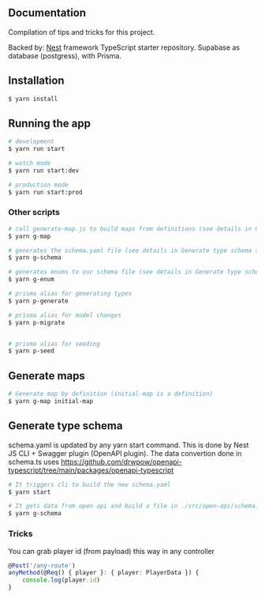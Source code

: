 ## Documentation

Compilation of tips and tricks for this project.

Backed by: [Nest](https://github.com/nestjs/nest) framework TypeScript starter repository.
Supabase as database (postgress), with Prisma.

## Installation

```bash
$ yarn install
```

## Running the app

```bash
# development
$ yarn run start

# watch mode
$ yarn run start:dev

# production mode
$ yarn run start:prod
```

### Other scripts

```bash
# call generate-map.js to build maps from definitions (see details in Generate maps section)
$ yarn g-map

# generates the schema.yaml file (see details in Generate type schema section)
$ yarn g-schema

# generates enums to our schema file (see details in Generate type schema section)
$ yarn g-enum

# prisma alias for generating types
$ yarn p-generate

# prisma alias for model changes
$ yarn p-migrate


# prisma alias for seeding
$ yarn p-seed

```

## Generate maps

```bash
# Generate map by definition (initial-map is a definition)
$ yarn g-map initial-map
```

## Generate type schema

schema.yaml is updated by any yarn start command. This is done by Nest JS CLI + Swagger plugin (OpenAPI plugin). The data convertion done in
schema.ts uses https://github.com/drwpow/openapi-typescript/tree/main/packages/openapi-typescript

```bash
# It triggers cli to build the new schema.yaml
$ yarn start

# It gets data from open api and build a file in ./src/open-api/schema.ts, this can be copy and paste into castle_age
$ yarn g-schema
```

### Tricks

You can grab player id (from payload) this way in any controller

```ts
@Post('/any-route')
anyMethod(@Req() { player }: { player: PlayerData }) {
    console.log(player.id)
}
```
